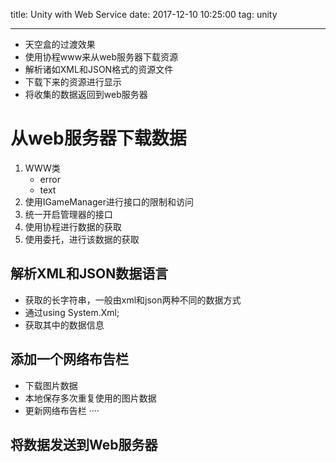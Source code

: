 title: Unity with Web Service
date: 2017-12-10 10:25:00
tag: unity

---

* 天空盒的过渡效果
* 使用协程www来从web服务器下载资源
* 解析诸如XML和JSON格式的资源文件
* 下载下来的资源进行显示
* 将收集的数据返回到web服务器

# 从web服务器下载数据 #

1. WWW类
	* error
	* text
2. 使用IGameManager进行接口的限制和访问
3. 统一开启管理器的接口
4. 使用协程进行数据的获取
5. 使用委托，进行该数据的获取

## 解析XML和JSON数据语言 ##

* 获取的长字符串，一般由xml和json两种不同的数据方式
* 通过using System.Xml;
* 获取其中的数据信息

## 添加一个网络布告栏 ##

* 下载图片数据
* 本地保存多次重复使用的图片数据
* 更新网络布告栏
····
## 将数据发送到Web服务器 ##
